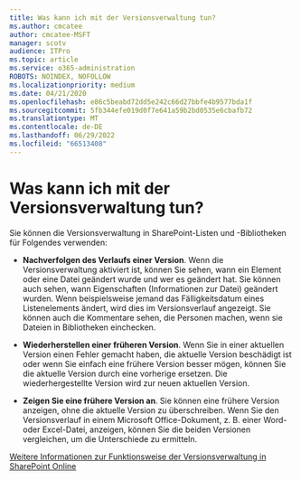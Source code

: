 ```yaml
---
title: Was kann ich mit der Versionsverwaltung tun?
ms.author: cmcatee
author: cmcatee-MSFT
manager: scotv
audience: ITPro
ms.topic: article
ms.service: o365-administration
ROBOTS: NOINDEX, NOFOLLOW
ms.localizationpriority: medium
ms.date: 04/21/2020
ms.openlocfilehash: e86c5beabd72dd5e242c66d27bbfe4b9577bda1f
ms.sourcegitcommit: 5fb344efe019d0f7e641a59b2bd0535e6cbafb72
ms.translationtype: MT
ms.contentlocale: de-DE
ms.lasthandoff: 06/29/2022
ms.locfileid: "66513408"
---
```

# <a name="what-can-i-do-with-versioning"></a>Was kann ich mit der Versionsverwaltung tun?

Sie können die Versionsverwaltung in SharePoint-Listen und -Bibliotheken für Folgendes verwenden:
  
- **Nachverfolgen des Verlaufs einer Version**. Wenn die Versionsverwaltung aktiviert ist, können Sie sehen, wann ein Element oder eine Datei geändert wurde und wer es geändert hat. Sie können auch sehen, wann Eigenschaften (Informationen zur Datei) geändert wurden. Wenn beispielsweise jemand das Fälligkeitsdatum eines Listenelements ändert, wird dies im Versionsverlauf angezeigt. Sie können auch die Kommentare sehen, die Personen machen, wenn sie Dateien in Bibliotheken einchecken.

- **Wiederherstellen einer früheren Version**. Wenn Sie in einer aktuellen Version einen Fehler gemacht haben, die aktuelle Version beschädigt ist oder wenn Sie einfach eine frühere Version besser mögen, können Sie die aktuelle Version durch eine vorherige ersetzen. Die wiederhergestellte Version wird zur neuen aktuellen Version.

- **Zeigen Sie eine frühere Version an**. Sie können eine frühere Version anzeigen, ohne die aktuelle Version zu überschreiben. Wenn Sie den Versionsverlauf in einem Microsoft Office-Dokument, z. B. einer Word- oder Excel-Datei, anzeigen, können Sie die beiden Versionen vergleichen, um die Unterschiede zu ermitteln.

[Weitere Informationen zur Funktionsweise der Versionsverwaltung in SharePoint Online](https://go.microsoft.com/fwlink/?linkid=875710)
